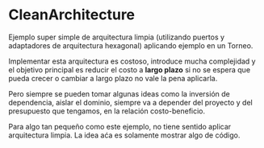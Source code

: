 # CleanArchitecture

Ejemplo super simple de arquitectura limpia (utilizando puertos y adaptadores de arquitectura hexagonal)
aplicando ejemplo en un Torneo.

Implementar esta arquitectura es costoso, introduce mucha complejidad y el objetivo principal es reducir el costo a **largo plazo** si no se espera que pueda crecer o cambiar a largo plazo no vale la pena aplicarla.

Pero siempre se pueden tomar algunas ideas como la inversión de dependencia, aislar el dominio, siempre va a depender del proyecto y del presupuesto que tengamos, en la relación costo-beneficio.

Para algo tan pequeño como este ejemplo, no tiene sentido aplicar arquitectura limpia. La idea aća es solamente mostrar algo de código.
